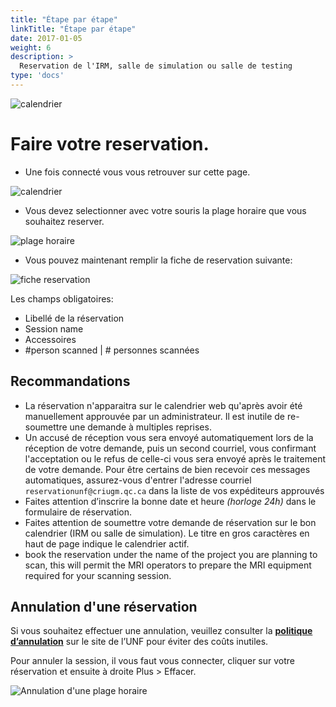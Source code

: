 ```yaml
---
title: "Étape par étape"
linkTitle: "Étape par étape"
date: 2017-01-05
weight: 6
description: >
  Reservation de l'IRM, salle de simulation ou salle de testing
type: 'docs'
---
```


![calendrier](/images/documentation/reservation_login.png)

# Faire votre reservation.

- Une fois connecté vous vous retrouver sur cette page.

![calendrier](/images/documentation/fr/reservation_mri_1.png)

- Vous devez selectionner avec votre souris la plage horaire que vous souhaitez reserver.

![plage horaire](/images/documentation/fr/reservation_mri_2b.png)

- Vous pouvez maintenant remplir la fiche de reservation suivante:

![fiche reservation](/images/documentation/fr/reservation_mri_3.png)

Les champs obligatoires:
- Libellé de la réservation
- Session name
- Accessoires
- #person scanned | # personnes scannées




## Recommandations
* La réservation n'apparaitra sur le calendrier web qu'après avoir été manuellement approuvée par un administrateur. Il est inutile de re-soumettre une demande à multiples reprises.
* Un accusé de réception vous sera envoyé automatiquement lors de la réception de votre demande, puis un second courriel, vous confirmant l'acceptation ou le refus de celle-ci vous sera envoyé après le traitement de votre demande. Pour être certains de bien recevoir ces messages automatiques, assurez-vous d'entrer l'adresse courriel `reservationunf@criugm.qc.ca` dans la liste de vos expéditeurs approuvés
* Faites attention d’inscrire la bonne date et heure *(horloge 24h)* dans le formulaire de réservation.
* Faites attention de soumettre votre demande de réservation sur le bon calendrier (IRM ou salle de simulation). Le titre en gros caractères en haut de page indique le calendrier actif.
* book the reservation under the name of the project you are planning to scan, this will permit the MRI operators to prepare the MRI equipment required for your scanning session.

## Annulation d'une réservation
 Si vous souhaitez effectuer une annulation, veuillez consulter la [__politique d’annulation__](http://www.unf-montreal.ca/fr/taux_horaire) sur le site de l’UNF pour éviter des coûts inutiles.

 Pour annuler la session, il vous faut vous connecter, cliquer sur votre réservation et ensuite à droite Plus > Effacer.

 ![Annulation d'une plage horaire](/images/documentation/fr/reservation_mri_cancel.png)
